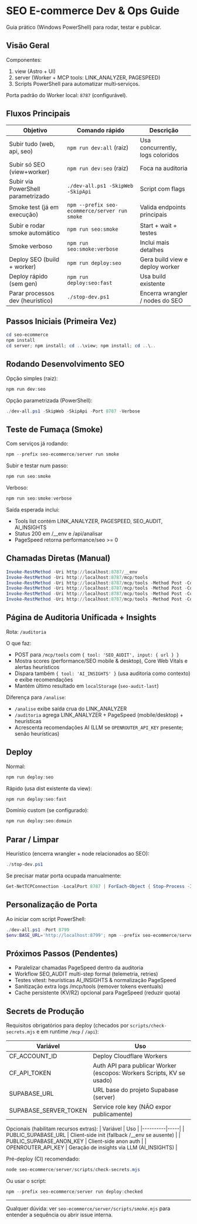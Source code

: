 # SEO E-commerce Dev & Ops Guide

Guia prático (Windows PowerShell) para rodar, testar e publicar.

## Visão Geral

Componentes:
1. view (Astro + UI)
2. server (Worker + MCP tools: LINK_ANALYZER, PAGESPEED)
3. Scripts PowerShell para automatizar multi‑serviços.

Porta padrão do Worker local: `8787` (configurável).

## Fluxos Principais

| Objetivo | Comando rápido | Descrição |
|----------|----------------|----------|
| Subir tudo (web, api, seo) | `npm run dev:all` (raiz) | Usa concurrently, logs coloridos |
| Subir só SEO (view+worker) | `npm run dev:seo` (raiz) | Foca na auditoria |
| Subir via PowerShell parametrizado | `./dev-all.ps1 -SkipWeb -SkipApi` | Script com flags |
| Smoke test (já em execução) | `npm --prefix seo-ecommerce/server run smoke` | Valida endpoints principais |
| Subir e rodar smoke automático | `npm run seo:smoke` | Start + wait + testes |
| Smoke verboso | `npm run seo:smoke:verbose` | Inclui mais detalhes |
| Deploy SEO (build + worker) | `npm run deploy:seo` | Gera build view e deploy worker |
| Deploy rápido (sem gen) | `npm run deploy:seo:fast` | Usa build existente |
| Parar processos dev (heurístico) | `./stop-dev.ps1` | Encerra wrangler / nodes do SEO |

## Passos Iniciais (Primeira Vez)

```powershell
cd seo-ecommerce
npm install
cd server; npm install; cd ..\view; npm install; cd ..\..
```

## Rodando Desenvolvimento SEO

Opção simples (raiz):
```powershell
npm run dev:seo
```

Opção parametrizada (PowerShell):
```powershell
./dev-all.ps1 -SkipWeb -SkipApi -Port 8787 -Verbose
```

## Teste de Fumaça (Smoke)

Com serviços já rodando:
```powershell
npm --prefix seo-ecommerce/server run smoke
```

Subir e testar num passo:
```powershell
npm run seo:smoke
```

Verboso:
```powershell
npm run seo:smoke:verbose
```

Saída esperada inclui:
- Tools list contém LINK_ANALYZER, PAGESPEED, SEO_AUDIT, AI_INSIGHTS
- Status 200 em /__env e /api/analisar
- PageSpeed retorna performance/seo >= 0

## Chamadas Diretas (Manual)

```powershell
Invoke-RestMethod -Uri http://localhost:8787/__env
Invoke-RestMethod -Uri http://localhost:8787/mcp/tools
Invoke-RestMethod -Uri http://localhost:8787/mcp/tools -Method Post -ContentType 'application/json' -Body (@{tool='LINK_ANALYZER';input=@{url='https://example.com'}}|ConvertTo-Json)
Invoke-RestMethod -Uri http://localhost:8787/mcp/tools -Method Post -ContentType 'application/json' -Body (@{tool='PAGESPEED';input=@{url='https://example.com';strategy='mobile'}}|ConvertTo-Json)
Invoke-RestMethod -Uri http://localhost:8787/mcp/tools -Method Post -ContentType 'application/json' -Body (@{tool='SEO_AUDIT';input=@{url='https://example.com'}}|ConvertTo-Json)
Invoke-RestMethod -Uri http://localhost:8787/mcp/tools -Method Post -ContentType 'application/json' -Body (@{tool='AI_INSIGHTS';input=@{url='https://example.com'}}|ConvertTo-Json)
```

## Página de Auditoria Unificada + Insights

Rota: `/auditoria`

O que faz:
- POST para `/mcp/tools` com `{ tool: 'SEO_AUDIT', input: { url } }`
- Mostra scores (performance/SEO mobile & desktop), Core Web Vitals e alertas heurísticos
- Dispara também `{ tool: 'AI_INSIGHTS' }` (usa auditoria como contexto) e exibe recomendações
- Mantém último resultado em `localStorage` (`seo-audit-last`)

Diferença para `/analise`:
- `/analise` exibe saída crua do LINK_ANALYZER
- `/auditoria` agrega LINK_ANALYZER + PageSpeed (mobile/desktop) + heurísticas
- Acrescenta recomendações AI (LLM se `OPENROUTER_API_KEY` presente; senão heurísticas)

## Deploy

Normal:
```powershell
npm run deploy:seo
```

Rápido (usa dist existente da view):
```powershell
npm run deploy:seo:fast
```

Domínio custom (se configurado):
```powershell
npm run deploy:seo:domain
```

## Parar / Limpar

Heurístico (encerra wrangler + node relacionados ao SEO):
```powershell
./stop-dev.ps1
```

Se precisar matar porta ocupada manualmente:
```powershell
Get-NetTCPConnection -LocalPort 8787 | ForEach-Object { Stop-Process -Id $_.OwningProcess -Force }
```

## Personalização de Porta

Ao iniciar com script PowerShell:
```powershell
./dev-all.ps1 -Port 8799
$env:BASE_URL='http://localhost:8799'; npm --prefix seo-ecommerce/server run smoke
```

## Próximos Passos (Pendentes)

- Paralelizar chamadas PageSpeed dentro da auditoria
- Workflow SEO_AUDIT multi-step formal (telemetria, retries)
- Testes vitest: heurísticas AI_INSIGHTS & normalização PageSpeed
- Sanitização extra logs /mcp/tools (remover tokens eventuals)
- Cache persistente (KV/R2) opcional para PageSpeed (reduzir quota)

## Secrets de Produção

Requisitos obrigatórios para deploy (checados por `scripts/check-secrets.mjs` e em runtime `/mcp` / `/api`):

| Variável | Uso |
|----------|-----|
| CF_ACCOUNT_ID | Deploy Cloudflare Workers |
| CF_API_TOKEN | Auth API para publicar Worker (escopos: Workers Scripts, KV se usado) |
| SUPABASE_URL | URL base do projeto Supabase (server) |
| SUPABASE_SERVER_TOKEN | Service role key (NÃO expor publicamente) |

Opcionais (habilitam recursos extras):
| Variável | Uso |
|----------|-----|
| PUBLIC_SUPABASE_URL | Client-side init (fallback /__env se ausente) |
| PUBLIC_SUPABASE_ANON_KEY | Client-side anon auth |
| OPENROUTER_API_KEY | Geração de insights via LLM (AI_INSIGHTS) |

Pré-deploy (CI) recomendado:
```powershell
node seo-ecommerce/server/scripts/check-secrets.mjs
```
Ou usar o script:
```powershell
npm --prefix seo-ecommerce/server run deploy:checked
```

---
Qualquer dúvida: ver `seo-ecommerce/server/scripts/smoke.mjs` para entender a sequência ou abrir issue interna.
